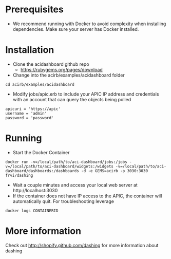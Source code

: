# Prerequisites
- We recommend running with Docker to avoid complexity when installing dependencies.  Make sure your server has Docker installed.

# Installation
- Clone the acidashboard github repo
  - https://rubygems.org/pages/download
- Change into the acirb/examples/acidashboard folder  
```
cd acirb/examples/acidashboard
```
- Modify jobs/apic.erb to include your APIC IP address and credentials with an account that can query the objects being polled
```
apicuri = 'https://apic'
username = 'admin'
password = 'password'
```

# Running
- Start the Docker Container
```
docker run -v=/local/path/to/aci-dashboard/jobs:/jobs -v=/local/path/to/aci-dashboard/widgets:/widgets -v=/local/path/to/aci-dashboard/dashboards:/dashboards -d -e GEMS=acirb -p 3030:3030 frvi/dashing
```
- Wait a couple minutes and access your local web server at http://localhost:3030
- If the container does not have IP access to the APIC, the container will automatically quit.  For troubleshooting leverage
```
docker logs CONTAINERID
```

# More information
Check out http://shopify.github.com/dashing for more information about dashing
